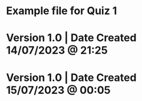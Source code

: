 # Example file for Quiz 1

# Version 1.0 | Date Created 14/07/2023 @ 21:25
# Version 1.0 | Date Created 15/07/2023 @ 00:05